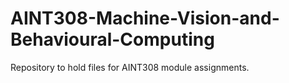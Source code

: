 # AINT308-Machine-Vision-and-Behavioural-Computing
Repository to hold files for AINT308 module assignments.
